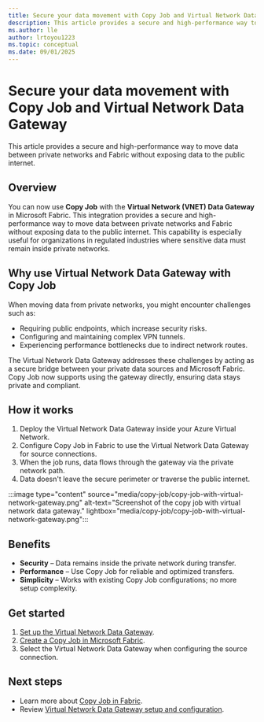 ```yaml
---
title: Secure your data movement with Copy Job and Virtual Network Data Gateway
description: This article provides a secure and high-performance way to move data between private networks and Fabric without exposing data to the public internet.
ms.author: lle
author: lrtoyou1223
ms.topic: conceptual
ms.date: 09/01/2025
---
```


# Secure your data movement with Copy Job and Virtual Network Data Gateway

This article provides a secure and high-performance way to move data between private networks and Fabric without exposing data to the public internet.

## Overview

You can now use **Copy Job** with the **Virtual Network (VNET) Data Gateway** in Microsoft Fabric. This integration provides a secure and high-performance way to move data between private networks and Fabric without exposing data to the public internet.
This capability is especially useful for organizations in regulated industries where sensitive data must remain inside private networks.

## Why use Virtual Network Data Gateway with Copy Job

When moving data from private networks, you might encounter challenges such as:

- Requiring public endpoints, which increase security risks.
- Configuring and maintaining complex VPN tunnels.
- Experiencing performance bottlenecks due to indirect network routes.

The Virtual Network Data Gateway addresses these challenges by acting as a secure bridge between your private data sources and Microsoft Fabric. Copy Job now supports using the gateway directly, ensuring data stays private and compliant.

## How it works 

1. Deploy the Virtual Network Data Gateway inside your Azure Virtual Network.
2. Configure Copy Job in Fabric to use the Virtual Network Data Gateway for source connections.
3. When the job runs, data flows through the gateway via the private network path.
4. Data doesn't leave the secure perimeter or traverse the public internet.

:::image type="content" source="media/copy-job/copy-job-with-virtual-network-gateway.png" alt-text="Screenshot of the copy job with virtual network data gateway." lightbox="media/copy-job/copy-job-with-virtual-network-gateway.png":::

## Benefits

- **Security** – Data remains inside the private network during transfer.
- **Performance** – Use Copy Job for reliable and optimized transfers.
- **Simplicity** – Works with existing Copy Job configurations; no more setup complexity.

## Get started

1. [Set up the Virtual Network Data Gateway](/data-integration/vnet/create-data-gateways).
2. [Create a Copy Job in Microsoft Fabric](create-copy-job.md).
3. Select the Virtual Network Data Gateway when configuring the source connection.

## Next steps

- Learn more about [Copy Job in Fabric](what-is-copy-job.md).
- Review [Virtual Network Data Gateway setup and configuration](/data-integration/vnet/manage-data-gateways).
